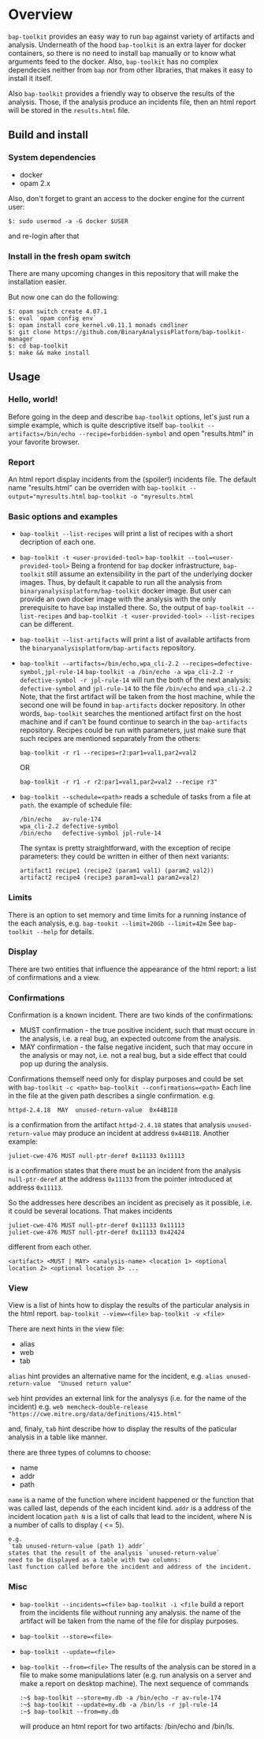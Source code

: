 
# Overview

`bap-toolkit` provides an easy way to run `bap` against variety of artifacts and analysis.
Underneath of the hood `bap-toolkit` is an extra layer for docker containers, so there is no
need to install `bap` manually or to know what arguments feed to the docker.
Also, `bap-toolkit` has no complex dependecies neither from `bap` nor from other libraries,
that makes it easy to install it itself.

Also `bap-toolkit` provides a friendly way to observe the results of the analysis.
Those, if the analysis produce an incidents file, then an html report will be stored
in the `results.html` file.

## Build and install

### System dependencies
- docker
- opam 2.x

Also, don't forget to grant an access to the docker engine for the current user:
```
$: sudo usermod -a -G docker $USER
```
and re-login after that

### Install in the fresh opam switch
There are many upcoming changes in this repository that will make
the installation easier.

But now one can do the following:

```
$: opam switch create 4.07.1
$: eval `opam config env`
$: opam install core_kernel.v0.11.1 monads cmdliner
$: git clone https://github.com/BinaryAnalysisPlatform/bap-toolkit-manager
$: cd bap-toolkit
$: make && make install
```

## Usage

### Hello, world!

Before going in the deep and describe `bap-toolkit` options, let's just run a
simple example, which is quite descriptive itself
`bap-toolkit --artifacts=/bin/echo --recipe=forbidden-symbol`
and open "results.html" in your favorite browser.

### Report
An html report display incidents from the (spoiler!) incidents file.
The default name "results.html" can be overriden with
   `bap-toolkit --output="myresults.html`
   `bap-toolkit -o "myresults.html`

### Basic options and examples
- `bap-toolkit --list-recipes` will print a list of recipes with a short decription of each one.

- `bap-toolkit -t <user-provided-tool>`
  `bap-toolkit --tool=<user-provided-tool>`
   Being a frontend for `bap` docker infrastructure, `bap-toolkit` still assume an
   extensibility in the part of the underlying docker images. Thus, by default
   it capable to run all the analysis from `binaryanalysisplatform/bap-toolkit`
   docker image. But user can provide an own docker image with the analysis
   with the only prerequisite to have `bap` installed there.
   So, the output of
   `bap-toolkit --list-recipes` and
   `bap-toolkit -t <user-provided-tool> --list-recipes`
   can be different.

- `bap-toolkit --list-artifacts` will print a list of available artifacts from the
  `binaryanalysisplatform/bap-artifacts` repository.

- `bap-toolkit --artifacts=/bin/echo,wpa_cli-2.2 --recipes=defective-symbol,jpl-rule-14`
  `bap-toolkit -a /bin/echo -a wpa_cli-2.2 -r defective-symbol -r jpl-rule-14`
   will run the both of the next analysis: `defective-symbol` and `jpl-rule-14` to
   the file `/bin/echo` and `wpa_cli-2.2`
   Note, that the first artifact will be taken from the host machine, while the second
   one will be found in `bap-artifacts` docker repository. In other words, `bap-toolkit`
   searches the mentioned artifact first on the host machine and if can't be found continue
   to search in the `bap-artifacts` repository.
   Recipes could be run with parameters, just make sure that such recipes are mentioned
   separately from the others:
   ```
   bap-toolkit -r r1 --recipes=r2:par1=val1,par2=val2
   ```
   OR
   ```
   bap-toolkit -r r1 -r r2:par1=val1,par2=val2 --recipe r3"
   ```

- `bap-toolkit --schedule=<path>`
   reads a schedule of tasks from a file at `path`.
   the example of schedule file:
   ```
   /bin/echo   av-rule-174
   wpa_cli-2.2 defective-symbol
   /bin/echo   defective-symbol jpl-rule-14
   ```
   The syntax is pretty straightforward, with the exception of recipe parameters:
   they could be written in either of then next variants:
   ```
   artifact1 recipe1 (recipe2 (param1 val1) (param2 val2))
   artifact2 recipe4 (recipe3 param1=val1 param2=val2)
   ```
### Limits
   There is an option to set memory and time limits for a running instance of the each analysis, e.g.
   `bap-tookit --limit=20Gb --limit=42m`
   See `bap-toolkit --help` for details.

### Display
   There are two entities that influence the appearance of the html report:
   a list of confirmations and a view.

### Confirmations
   Confirmation is a known incident. There are two kinds of the confirmations:
   - MUST confirmation - the true positive incident, such that must occure
   in the analysis, i.e. a real bug, an expected outcome from the analysis.
   - MAY confirmation - the false negative incident, such that may occure
   in the analysis or may not, i.e. not a real bug, but a side effect that
   could pop up during the analysis.

   Confirmations themself need only for display purposes and could be
   set with
   `bap-toolkit -c <path>`
   `bap-toolkit --confirmations=<path>`
   Each line in the file at the given path describes a single confirmation.
   e.g.
   ```
   httpd-2.4.18  MAY  unused-return-value  0x44B118
   ```
   is a confirmation from the artifact `httpd-2.4.18` states
   that analysis `unused-return-value` may produce an incident at address
   `0x44B118`.
   Another example:
   ```
   juliet-cwe-476 MUST null-ptr-deref 0x11133 0x11113
   ```
   is a confirmation states that there must be an incident from
   the analysis `null-ptr-deref` at the address `0x11133` from
   the pointer introduced at address `0x11113`.

   So the addresses here describes an incident as precisely as it possible,
   i.e. it could be several locations. That makes incidents
   ```
   juliet-cwe-476 MUST null-ptr-deref 0x11133 0x11113
   juliet-cwe-476 MUST null-ptr-deref 0x11133 0x42424
   ```
   different from each other.

   ```
   <artifact> <MUST | MAY> <analysis-name> <location 1> <optional location 2> <optional location 3> ...
   ```

### View
   View is a list of hints how to display the results of the particular analysis in the html report.
   `bap-toolkit --view=<file>`
   `bap-toolkit -v <file>`

   There are next hints in the view file:
   - alias
   - web
   - tab

   `alias` hint provides an alternative name for the incident, e.g.
   `alias unused-return-value  "Unused return value"`

   `web` hint provides an external link for the analysys (i.e. for the name of the incident)
    e.g. `web memcheck-double-release "https://cwe.mitre.org/data/definitions/415.html"`

   and, finaly, `tab` hint describe how to display the results of the paticular analysis in
   a table like manner.

   there are three types of columns to choose:
   - name
   - addr
   - path

   `name` is a name of the function where incident happened or the function
   that was called last, depends of the each incident kind.
   `addr` is a address of the incident location
   `path N` is a list of calls that lead to the incident, where N
    is a number of calls to display ( <= 5).

    e.g.
    `tab unused-return-value (path 1) addr`
    states that the result of the analysis `unused-return-value`
    need to be displayed as a table with two columns:
    last function called before the incident and address of the incident.


### Misc
   - `bap-toolkit --incidents=<file>`
     `bap-toolkit -i <file`
     build a report from the incidents file without running any analysis.
     the name of the artifact will be taken from the name of the file for
     display purposes.

   - `bap-toolkit --store=<file>`
   - `bap-toolkit --update=<file>`
   - `bap-toolkit --from=<file>`
     The results of the analysis can be stored in a file to make some
     manipulations later (e.g. run analysis on a server and make a report on
     desktop machine).
     The next sequence of commands
     ```
     :~$ bap-toolkit --store=my.db -a /bin/echo -r av-rule-174
     :~$ bap-toolkit --update=my.db -a /bin/ls -r jpl-rule-14
     :~$ bap-toolkit --from=my.db
     ```
     will produce an html report for two artifacts: /bin/echo and /bin/ls.
